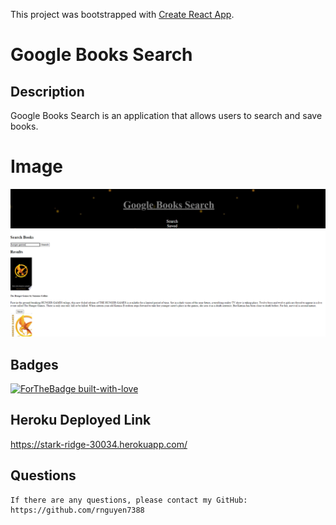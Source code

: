 This project was bootstrapped with [Create React App](https://github.com/facebook/create-react-app).
# Google Books Search
## Description
   Google Books Search is an application that allows users to search and save books.

# Image
![](public/googlesearch.PNG)


## Badges
[![ForTheBadge built-with-love](http://ForTheBadge.com/images/badges/built-with-love.svg)](https://GitHub.com/Naereen/)

## Heroku Deployed Link
   https://stark-ridge-30034.herokuapp.com/
## Questions
    If there are any questions, please contact my GitHub: https://github.com/rnguyen7388
